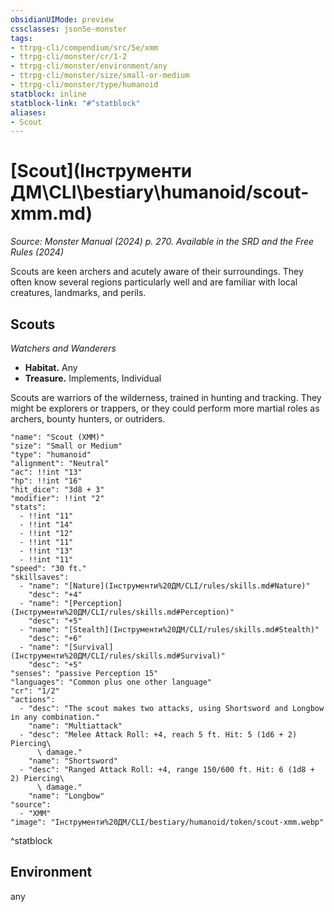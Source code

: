```yaml
---
obsidianUIMode: preview
cssclasses: json5e-monster
tags:
- ttrpg-cli/compendium/src/5e/xmm
- ttrpg-cli/monster/cr/1-2
- ttrpg-cli/monster/environment/any
- ttrpg-cli/monster/size/small-or-medium
- ttrpg-cli/monster/type/humanoid
statblock: inline
statblock-link: "#^statblock"
aliases:
- Scout
---
```

# [Scout](Інструменти ДМ\CLI\bestiary\humanoid/scout-xmm.md)
*Source: Monster Manual (2024) p. 270. Available in the <span title='Systems Reference Document (5.2)'>SRD</span> and the Free Rules (2024)*  

Scouts are keen archers and acutely aware of their surroundings. They often know several regions particularly well and are familiar with local creatures, landmarks, and perils.

## Scouts

*Watchers and Wanderers*

- **Habitat.** Any  
- **Treasure.** Implements, Individual  

Scouts are warriors of the wilderness, trained in hunting and tracking. They might be explorers or trappers, or they could perform more martial roles as archers, bounty hunters, or outriders.

```statblock
"name": "Scout (XMM)"
"size": "Small or Medium"
"type": "humanoid"
"alignment": "Neutral"
"ac": !!int "13"
"hp": !!int "16"
"hit_dice": "3d8 + 3"
"modifier": !!int "2"
"stats":
  - !!int "11"
  - !!int "14"
  - !!int "12"
  - !!int "11"
  - !!int "13"
  - !!int "11"
"speed": "30 ft."
"skillsaves":
  - "name": "[Nature](Інструменти%20ДМ/CLI/rules/skills.md#Nature)"
    "desc": "+4"
  - "name": "[Perception](Інструменти%20ДМ/CLI/rules/skills.md#Perception)"
    "desc": "+5"
  - "name": "[Stealth](Інструменти%20ДМ/CLI/rules/skills.md#Stealth)"
    "desc": "+6"
  - "name": "[Survival](Інструменти%20ДМ/CLI/rules/skills.md#Survival)"
    "desc": "+5"
"senses": "passive Perception 15"
"languages": "Common plus one other language"
"cr": "1/2"
"actions":
  - "desc": "The scout makes two attacks, using Shortsword and Longbow in any combination."
    "name": "Multiattack"
  - "desc": "Melee Attack Roll: +4, reach 5 ft. Hit: 5 (1d6 + 2) Piercing\
      \ damage."
    "name": "Shortsword"
  - "desc": "Ranged Attack Roll: +4, range 150/600 ft. Hit: 6 (1d8 + 2) Piercing\
      \ damage."
    "name": "Longbow"
"source":
  - "XMM"
"image": "Інструменти%20ДМ/CLI/bestiary/humanoid/token/scout-xmm.webp"
```
^statblock

## Environment

any